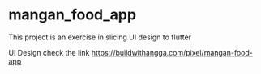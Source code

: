 # mangan_food_app

This project is an exercise in slicing UI design to flutter

UI Design check the link https://buildwithangga.com/pixel/mangan-food-app
